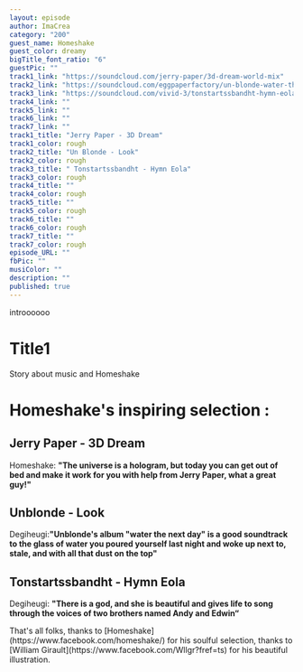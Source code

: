 ```yaml
---
layout: episode
author: ImaCrea
category: "200"
guest_name: Homeshake
guest_color: dreamy
bigTitle_font_ratio: "6"
guestPic: ""
track1_link: "https://soundcloud.com/jerry-paper/3d-dream-world-mix"
track2_link: "https://soundcloud.com/eggpaperfactory/un-blonde-water-the-next?in=eggpaperfactory/sets/un-blonde-water-the-next-day"
track3_link: "https://soundcloud.com/vivid-3/tonstartssbandht-hymn-eola"
track4_link: ""
track5_link: ""
track6_link: ""
track7_link: ""
track1_title: "Jerry Paper - 3D Dream"
track1_color: rough
track2_title: "Un Blonde - Look"
track2_color: rough
track3_title: " Tonstartssbandht - Hymn Eola"
track3_color: rough
track4_title: ""
track4_color: rough
track5_title: ""
track5_color: rough
track6_title: ""
track6_color: rough
track7_title: ""
track7_color: rough
episode_URL: ""
fbPic: ""
musiColor: ""
description: ""
published: true
---
```



<p id="introduction">introooooo
</p>

# Title1

Story about music and Homeshake

# Homeshake's inspiring selection :
 
## Jerry Paper - 3D Dream
Homeshake: **"**The universe is a hologram, but today you can get out of bed and make it work for you with help from Jerry Paper, what a great guy!**"**

## Unblonde - Look
Degiheugi:**"**Unblonde's album "water the next day" is a good soundtrack to the glass of water you poured yourself last night and woke up next to, stale, and with all that dust on the top**"**

## Tonstartssbandht - Hymn Eola
Degiheugi: **"**There is a god, and she is beautiful and gives life to song through the voices of two brothers named Andy and Edwin**“**
 
<p id="outroduction">
That's all folks, thanks to [Homeshake](https://www.facebook.com/homeshake/) for his soulful selection, thanks to [William Girault](https://www.facebook.com/Wllgr?fref=ts) for his beautiful illustration.</p>
